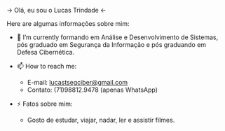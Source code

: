 -> Olá, eu sou o Lucas Trindade <-


Here are  algumas informações sobre mim:


- 🌱 I’m currently formando em Análise e Desenvolvimento de Sistemas, pós graduado em Segurança da Informação e pós graduando em Defesa Cibernética.

- 📫 How to reach me:
   - E-mail: lucastsegciber@gmail.com
   - Contato: (71)98812.9478 (apenas WhatsApp)
   
- ⚡  Fatos sobre mim:
   - Gosto de estudar, viajar, nadar, ler e assistir filmes.
   
